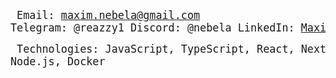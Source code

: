 <big><pre>
Email: maxim.nebela@gmail.com
Telegram: @reazzy1
Discord: @nebela
LinkedIn: [Maxim Nebela](https://www.linkedin.com/in/maxim-nebela/)
</pre></big>

<big><pre>
Technologies:
JavaScript, TypeScript, React, Next.js, Node.js, Docker
</pre></big>
